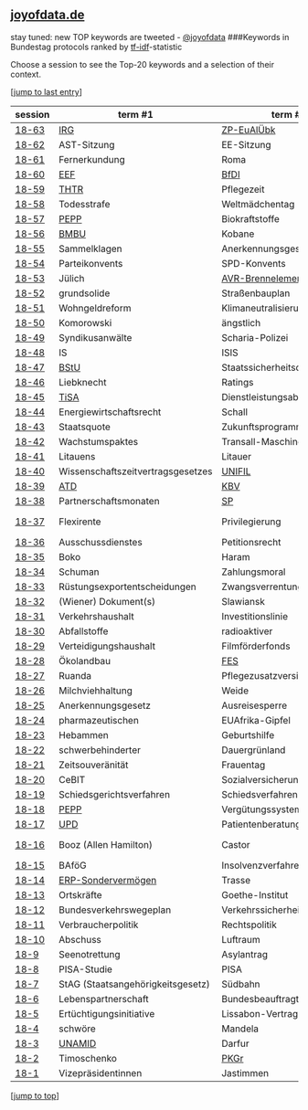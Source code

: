 [joyofdata.de](http://www.joyofdata.de/blog/tf-idf-statistic-keyword-extraction/)
---
stay tuned: new TOP keywords are tweeted - [@joyofdata](https://twitter.com/joyofdata)
###Keywords in Bundestag protocols ranked by [tf-idf](http://en.wikipedia.org/wiki/Tf–idf)-statistic

Choose a session to see the Top-20 keywords and a selection of their context.

[<a href='#bottom' name="top">jump to last entry</a>]

session | term #1 | term #2 | term #3
--- | --- | --- | ---
[18-63](bt-18-63.md) | [IRG](https://www.bundesjustizamt.de/DE/Themen/Gerichte_Behoerden/IRS/Rechtshilfe_node.html) | [ZP-EuAlÜbk](http://www.admin.ch/opc/de/classified-compilation/19780061/index.html) | Auslieferungsverfahren
[18-62](bt-18-62.md) | AST-Sitzung | EE-Sitzung | DKW-Sitzung
[18-61](bt-18-61.md) | Fernerkundung | Roma | Sinti
[18-60](bt-18-60.md) | [EEF](http://en.wikipedia.org/wiki/European_Development_Fund) | [BfDI](http://de.wikipedia.org/wiki/Bundesbeauftragter_f%C3%BCr_den_Datenschutz_und_die_Informationsfreiheit) | Rahmenfrist
[18-59](bt-18-59.md) | [THTR](http://de.wikipedia.org/wiki/Kernkraftwerk_THTR-300) | Pflegezeit | Bitcoins
[18-58](bt-18-58.md) | Todesstrafe | Weltmädchentag | Malala
[18-57](bt-18-57.md) | [PEPP](http://de.wikipedia.org/wiki/Pauschalierendes_Entgeltsystem_Psychiatrie_und_Psychosomatik) | Biokraftstoffe | Treibhausgasquote
[18-56](bt-18-56.md) | [BMBU](http://www.bmub.bund.de/) | Kobane | Irlands
[18-55](bt-18-55.md) | Sammelklagen | Anerkennungsgesetz | Gruppenverfahren
[18-54](bt-18-54.md) | Parteikonvents | SPD-Konvents | Entfristung
[18-53](bt-18-53.md) | Jülich | [AVR-Brennelemente](http://en.wikipedia.org/wiki/AVR_reactor) | Seuche
[18-52](bt-18-52.md) | grundsolide | Straßenbauplan | grundsoliden
[18-51](bt-18-51.md) | Wohngeldreform | Klimaneutralisierung | Bürgerarbeiter
[18-50](bt-18-50.md) | Komorowski | ängstlich | Entstaatlichung
[18-49](bt-18-49.md) | Syndikusanwälte | Scharia-Polizei | [DPMA](http://www.dpma.de/)
[18-48](bt-18-48.md) | IS | ISIS | Jesiden
[18-47](bt-18-47.md) | [BStU](http://www.bstu.bund.de) | Staatssicherheitsdienstes | Stasi-Unterlagen-Gesetz
[18-46](bt-18-46.md) | Liebknecht | Ratings | Arbeitsplatzverlusten
[18-45](bt-18-45.md) | [TiSA](http://en.wikipedia.org/wiki/Trade_in_Services_Agreement) | Dienstleistungsabkommen | Dienstleistungsabkommens
[18-44](bt-18-44.md) | Energiewirtschaftsrecht | Schall | Oststrecke
[18-43](bt-18-43.md) | Staatsquote | Zukunftsprogramm | Defizitkriterien
[18-42](bt-18-42.md) | Wachstumspaktes | Transall-Maschinen | achselzuckend
[18-41](bt-18-41.md) | Litauens | Litauer | Garantiezins
[18-40](bt-18-40.md) | Wissenschaftszeitvertragsgesetzes | [UNIFIL](http://www.un.org/en/peacekeeping/missions/unifil/) | [MNLA](http://en.wikipedia.org/wiki/National_Movement_for_the_Liberation_of_Azawad)
[18-39](bt-18-39.md) | [ATD](http://de.wikipedia.org/wiki/Antiterrordatei) | [KBV](http://www.kbv.de/html/) | KomV (Kommisionsvorschlag)
[18-38](bt-18-38.md) | Partnerschaftsmonaten | [SP](http://en.wikipedia.org/wiki/SIG_Sauer_Pro_series) | Partnerschaftmonate
[18-37](bt-18-37.md) | Flexirente | Privilegierung | zweijährigen (Bezug von Arbeitslosengeld)
[18-36](bt-18-36.md) | Ausschussdienstes | Petitionsrecht | Postuniversaldienst
[18-35](bt-18-35.md) | Boko | Haram | Rückbaus
[18-34](bt-18-34.md) | Schuman | Zahlungsmoral | Höchstfrist
[18-33](bt-18-33.md) | Rüstungsexportentscheidungen | Zwangsverrentung | Bundesmeldegesetz
[18-32](bt-18-32.md) | (Wiener) Dokument(s) | Slawiansk | Separatisten
[18-31](bt-18-31.md) | Verkehrshaushalt | Investitionslinie | Schleuse
[18-30](bt-18-30.md) | Abfallstoffe | radioaktiver | Standortauswahlgesetzes
[18-29](bt-18-29.md) | Verteidigungshaushalt | Filmförderfonds | Sonderinitiativen
[18-28](bt-18-28.md) | Ökolandbau | [FES](http://www.fes-sport.de/) | Juliusturm
[18-27](bt-18-27.md) | Ruanda | Pflegezusatzversicherung | Teilhabebericht
[18-26](bt-18-26.md) | Milchviehhaltung | Weide | Nachtruhe
[18-25](bt-18-25.md) | Anerkennungsgesetz | Ausreisesperre | Familienkassen
[18-24](bt-18-24.md) | pharmazeutischen | EUAfrika-Gipfel | Aufwandsentschädigungen
[18-23](bt-18-23.md) | Hebammen | Geburtshilfe | Verpackungsverordnung
[18-22](bt-18-22.md) | schwerbehinderter | Dauergrünland | Erfüllungsaufwand
[18-21](bt-18-21.md) | Zeitsouveränität | Frauentag | Parlamentsbeteiligungsgesetzes
[18-20](bt-18-20.md) | CeBIT | Sozialversicherungsabkommen | Kontaktgruppe
[18-19](bt-18-19.md) | Schiedsgerichtsverfahren | Schiedsverfahren | Kot
[18-18](bt-18-18.md) | [PEPP](http://de.wikipedia.org/wiki/Pauschalierendes_Entgeltsystem_Psychiatrie_und_Psychosomatik)| Vergütungssystem | Entgeltsystem
[18-17](bt-18-17.md) | [UPD](http://www.patientenberatung.de/) | Patientenberatung | Gemüse
[18-16](bt-18-16.md) | Booz (Allen Hamilton) | Castor | SEWD (sonstige Einwirkungen Dritter)
[18-15](bt-18-15.md) | BAföG | Insolvenzverfahren | Insolvenzrecht
[18-14](bt-18-14.md) | [ERP-Sondervermögen](http://de.wikipedia.org/wiki/ERP-Sonderverm%C3%B6gen) | Trasse | [LNG](http://en.wikipedia.org/wiki/Levonorgestrel)
[18-13](bt-18-13.md) | Ortskräfte | Goethe-Institut | Gramm
[18-12](bt-18-12.md) | Bundesverkehrswegeplan | Verkehrssicherheit | Pedelecs
[18-11](bt-18-11.md) | Verbraucherpolitik | Rechtspolitik | Tierhaltung
[18-10](bt-18-10.md) | Abschuss | Luftraum | Künstlersozialkasse
[18-9](bt-18-9.md) | Seenotrettung | Asylantrag | Asylsuchenden
[18-8](bt-18-8.md) | PISA-Studie | PISA | Königshaus
[18-7](bt-18-7.md) | StAG (Staatsangehörigkeitsgesetz) | Südbahn | Fehleinschätzungen
[18-6](bt-18-6.md) | Lebenspartnerschaft | Bundesbeauftragte | Morlok
[18-5](bt-18-5.md) | Ertüchtigungsinitiative | Lissabon-Vertrag | Sozialstaatlichkeit
[18-4](bt-18-4.md) | schwöre | Mandela | helfe
[18-3](bt-18-3.md) | [UNAMID](http://www.un.org/en/peacekeeping/missions/unamid/) | Darfur | [HBW](http://de.wikipedia.org/wiki/Hauptstelle_f%C3%BCr_Befragungswesen)
[18-2](bt-18-2.md) | Timoschenko | [PKGr](http://de.wikipedia.org/wiki/Parlamentarisches_Kontrollgremium)| Kroatien 
[18-1](bt-18-1.md) | Vizepräsidentinnen | Jastimmen | Alterspräsident


[<a href='#top' name="bottom">jump to top</a>]
